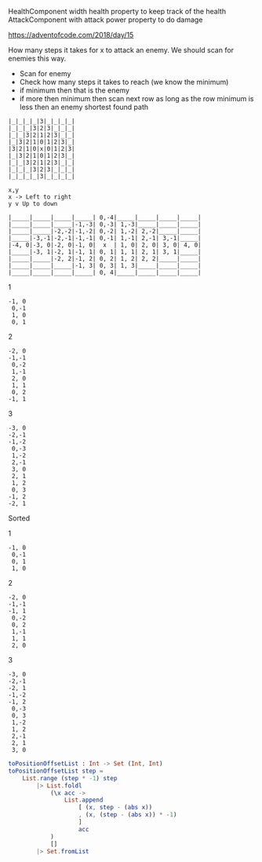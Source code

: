 
HealthComponent width health property to keep track of the health
AttackComponent with attack power property to do damage


https://adventofcode.com/2018/day/15

How many steps it takes for x to attack an enemy.
We should scan for enemies this way.
- Scan for enemy
- Check how many steps it takes to reach (we know the minimum)
- if minimum then that is the enemy
- if more then minimum then scan next row as long as the row minimum is less then
an enemy shortest found path

```
|_|_|_|_|3|_|_|_|_|
|_|_|_|3|2|3|_|_|_|
|_|_|3|2|1|2|3|_|_|
|_|3|2|1|0|1|2|3|_|
|3|2|1|0|x|0|1|2|3|
|_|3|2|1|0|1|2|3|_|
|_|_|3|2|1|2|3|_|_|
|_|_|_|3|2|3|_|_|_|
|_|_|_|_|3|_|_|_|_|
```

```
x,y
x -> Left to right
y v Up to down

|_____|_____|_____|_____| 0,-4|_____|_____|_____|_____|
|_____|_____|_____|-1,-3| 0,-3| 1,-3|_____|_____|_____|
|_____|_____|-2,-2|-1,-2| 0,-2| 1,-2| 2,-2|_____|_____|
|_____|-3,-1|-2,-1|-1,-1| 0,-1| 1,-1| 2,-1| 3,-1|_____|
|-4, 0|-3, 0|-2, 0|-1, 0|  x  | 1, 0| 2, 0| 3, 0| 4, 0|
|_____|-3, 1|-2, 1|-1, 1| 0, 1| 1, 1| 2, 1| 3, 1|_____|
|_____|_____|-2, 2|-1, 2| 0, 2| 1, 2| 2, 2|_____|_____|
|_____|_____|_____|-1, 3| 0, 3| 1, 3|_____|_____|_____|
|_____|_____|_____|_____| 0, 4|_____|_____|_____|_____|
```

1
```
-1, 0
 0,-1
 1, 0
 0, 1
```

2
```
-2, 0
-1,-1
 0,-2
 1,-1
 2, 0
 1, 1
 0, 2
-1, 1
```

3
```
-3, 0
-2,-1
-1,-2
 0,-3
 1,-2
 2,-1
 3, 0
 2, 1
 1, 2
 0, 3
-1, 2
-2, 1
```



Sorted

1
```
-1, 0
 0,-1
 0, 1
 1, 0
```

2
```
-2, 0
-1,-1
-1, 1
 0,-2
 0, 2
 1,-1
 1, 1
 2, 0
```

3
```
-3, 0
-2,-1
-2, 1
-1,-2
-1, 2
 0,-3
 0, 3
 1,-2
 1, 2
 2,-1
 2, 1
 3, 0
```

```elm
toPositionOffsetList : Int -> Set (Int, Int)
toPositionOffsetList step =
    List.range (step * -1) step
        |> List.foldl
            (\x acc ->
                List.append
                    [ (x, step - (abs x))
                    , (x, (step - (abs x)) * -1)
                    ]
                    acc
            )
            []
        |> Set.fromList
```

